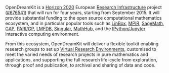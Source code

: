 OpenDreamKit is a
[Horizon 2020](https://ec.europa.eu/programmes/horizon2020/)
European [Research Infrastructure](https://ec.europa.eu/programmes/horizon2020/en/h2020-section/european-research-infrastructures-including-e-infrastructures)
project (<a href="http://cordis.europa.eu/project/rcn/198334_en.html">#676541</a>)
that will run for four years, starting from September 2015. It
will provide substantial funding to the open source computational
mathematics ecosystem, and in particular popular tools such as
[LinBox](http://linalg.org/),
[MPIR](http://mpir.org),
[SageMath](http://sagemath.org/),
[GAP](http://www.gap-system.org/),
[PARI/GP](http://pari.math.u-bordeaux.fr/),
[LMFDB](http://lmfdb.org/),
[Singular](http://www.singular.uni-kl.de/),
[MathHub](https://mathhub.info/),
and the
[IPython/Jupyter](http://jupyter.org/) interactive computing
environment.

From this ecosystem, OpenDreamKit will deliver a flexible toolkit
enabling research groups to set up
[Virtual Research Environments](http://www.2020-horizon.com/e-Infrastructures-for-virtual-research-environments-%28VRE%29-i1490.html),
customised to meet the varied needs of research projects in pure
mathematics and applications, and supporting the full research
life-cycle from exploration, through proof and publication, to
archival and sharing of data and code.
